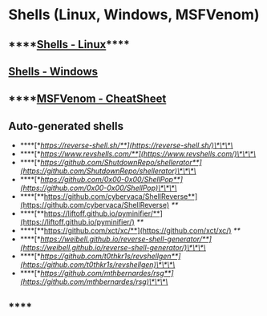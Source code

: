 # Shells \(Linux, Windows, MSFVenom\)

## \*\*\*\*[**Shells - Linux**](linux.md)\*\*\*\*

## [**Shells - Windows**](windows.md)

## \*\*\*\*[**MSFVenom - CheatSheet**](untitled.md)

## **Auto-generated shells**

* \*\*\*\*[**https://reverse-shell.sh/**](https://reverse-shell.sh/)\*\*\*\*
* \*\*\*\*[**https://www.revshells.com/**](https://www.revshells.com/)\*\*\*\*
* \*\*\*\*[**https://github.com/ShutdownRepo/shellerator**](https://github.com/ShutdownRepo/shellerator)\*\*\*\*
* \*\*\*\*[**https://github.com/0x00-0x00/ShellPop**](https://github.com/0x00-0x00/ShellPop)\*\*\*\*
* \*\*\*\*[**https://github.com/cybervaca/ShellReverse**](https://github.com/cybervaca/ShellReverse) _\*\*_
* \*\*\*\*[**https://liftoff.github.io/pyminifier/**](https://liftoff.github.io/pyminifier/) _\*\*_
* \*\*\*\*[**https://github.com/xct/xc/**](https://github.com/xct/xc/) _\*\*_
* \*\*\*\*[**https://weibell.github.io/reverse-shell-generator/**](https://weibell.github.io/reverse-shell-generator/)\*\*\*\*
* \*\*\*\*[**https://github.com/t0thkr1s/revshellgen**](https://github.com/t0thkr1s/revshellgen)\*\*\*\*
* \*\*\*\*[**https://github.com/mthbernardes/rsg**](https://github.com/mthbernardes/rsg)\*\*\*\*

## \*\*\*\*

